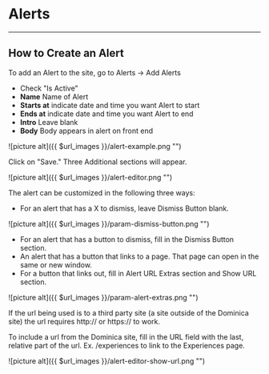 # Alerts

---

## How to Create an Alert

To add an Alert to the site, go to Alerts → Add Alerts

* Check "Is Active"
* **Name** Name of Alert
* **Starts at** indicate date and time you want Alert to start
* **Ends at** indicate date and time you want Alert to end
* **Intro** Leave blank
* **Body** Body appears in alert on front end

![picture alt]({{ $url_images }}/alert-example.png "")

Click on "Save." Three Additional sections will appear.

![picture alt]({{ $url_images }}/alert-editor.png "")

The alert can be customized in the following three ways:

* For an alert that has a X to dismiss, leave Dismiss Button blank.

![picture alt]({{ $url_images }}/param-dismiss-button.png "")

* For an alert that has a button to dismiss, fill in the Dismiss Button section.
* An alert that has a button that links to a page. That page can open in the same or new window.
* For a button that links out, fill in Alert URL Extras section and Show URL section.

![picture alt]({{ $url_images }}/param-alert-extras.png "")

If the url being used is to a third party site (a site outside of the Dominica site) the url requires http:// or https:// to work.

To include a url from the Dominica site, fill in the URL field with the last, relative part of the url. Ex. /experiences to link to the Experiences page.

![picture alt]({{ $url_images }}/alert-editor-show-url.png "")